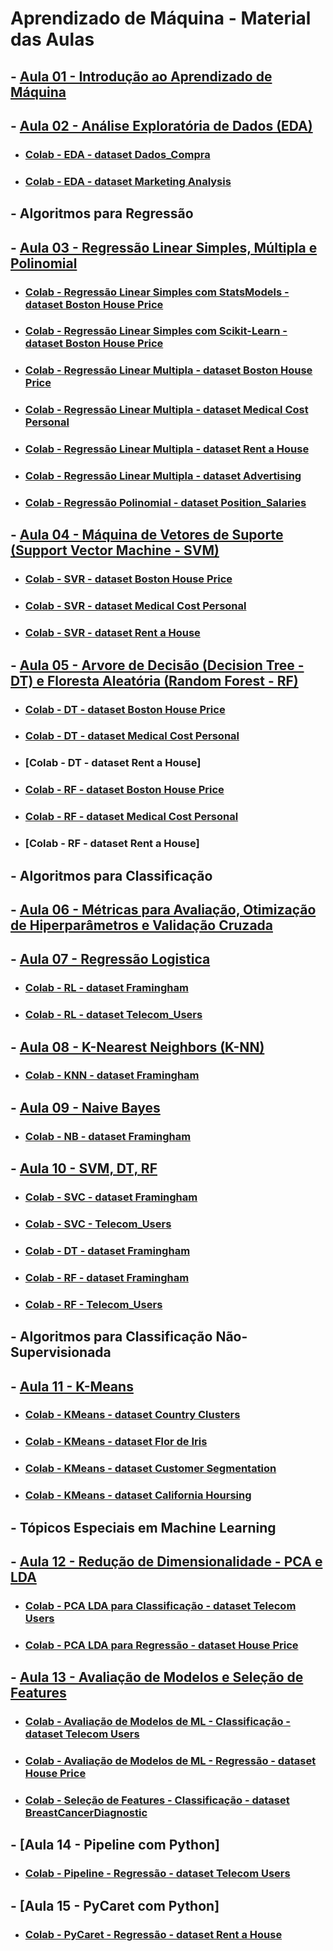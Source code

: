 # Aprendizado de Máquina - Material das Aulas

## - [Aula 01 - Introdução ao Aprendizado de Máquina](https://github.com/gustavowillam/ML/blob/main/slides/01-ML-Introducao%20ao%20Aprendizado%20de%20Maquina.pdf)

## - [Aula 02 - Análise Exploratória de Dados (EDA)](https://github.com/gustavowillam/ML/blob/main/slides/02-ML-Analise%20Exploratoria%20de%20Dados.pdf)

* ### [Colab - EDA - dataset Dados_Compra](https://colab.research.google.com/drive/1TDwqEw1rBFhJSqYwSxfH_Alv0_oqPsVg?usp=sharing)

* ### [Colab - EDA - dataset Marketing Analysis](https://colab.research.google.com/drive/1xpmAQGvoix1oHsyNSh_ShIuUQzICQIbA?usp=sharing)

## - Algoritmos para Regressão

## - [Aula 03 - Regressão Linear Simples, Múltipla e Polinomial](https://github.com/gustavowillam/ML/blob/main/slides/03-ML-Modelos%20de%20Regressao%20e%20Metricas%20para%20Avaliacao.pdf)

* ### [Colab - Regressão Linear Simples com StatsModels - dataset Boston House Price](https://colab.research.google.com/drive/1kc6B6RxkDaRg9x1_jCfxPontFJvWxM1D?usp=sharing)
* ### [Colab - Regressão Linear Simples com Scikit-Learn - dataset Boston House Price](https://colab.research.google.com/drive/18__5xBIvWFY6hyh4T0lO7U0mSOgmGdRQ?usp=sharing)

* ### [Colab - Regressão Linear Multipla - dataset Boston House Price](https://colab.research.google.com/drive/1WmJtlfk2mnWi43O5Ciedzd8r0pFg0DfT?usp=sharing)
* ### [Colab - Regressão Linear Multipla - dataset Medical Cost Personal](https://colab.research.google.com/drive/1ZMbVo2dvcJQfzCiOzufGoIhyx6vD-Avx?usp=sharing)

* ### [Colab - Regressão Linear Multipla - dataset Rent a House](https://colab.research.google.com/drive/1Czf-xWLu1FQfCXFrBrkoR8xe6fFV1SHp?usp=sharing)
* ### [Colab - Regressão Linear Multipla - dataset Advertising](https://colab.research.google.com/drive/1dpJiBD2qH2ljeGWKx-1g3RbAASP_8_V7?usp=sharing)


* ### [Colab - Regressão Polinomial - dataset Position_Salaries](https://colab.research.google.com/drive/1wNckyEQEdCfnFjBMgj5R68mdkOnDTidT?usp=sharing)


## - [Aula 04 - Máquina de Vetores de Suporte (Support Vector Machine - SVM)](https://github.com/gustavowillam/ML/blob/main/slides/04-ML-Support%20Vector%20Machine-SVR.pdf)

* ### [Colab - SVR - dataset Boston House Price](https://colab.research.google.com/drive/1xWE13pgEVhB2pEf3Tvvo01oPKr4--b6z?usp=sharing)
* ### [Colab - SVR - dataset Medical Cost Personal](https://colab.research.google.com/drive/1T5XNRIbnFKxf1X6BOo2gj4vcGglNXimb?usp=sharing)
* ### [Colab - SVR - dataset Rent a House](https://colab.research.google.com/drive/1A4kqrT0NX6OYb_kQiaH0IyxyFJHZgFB7?usp=sharing)


## - [Aula 05 - Arvore de Decisão (Decision Tree - DT) e Floresta Aleatória (Random Forest - RF)](https://github.com/gustavowillam/ML/blob/main/slides/05-ML-Decision%20Tree%20and%20Random%20Forest.pdf)

* ### [Colab - DT - dataset Boston House Price](https://colab.research.google.com/drive/1J_9gKWsZgKIKWgVxhjpE7s4HZD7Hz7ZN?usp=sharing)
* ### [Colab - DT - dataset Medical Cost Personal](https://colab.research.google.com/drive/1oVNwkjeI2Xz8R9I05Aj_9gZEESp1LEdc?usp=sharing)
* ### [Colab - DT - dataset Rent a House]


* ### [Colab - RF - dataset Boston House Price](https://colab.research.google.com/drive/1LLkeqdpnBS-6TMr-qzu5cyfORmDITQ19?usp=sharing)
* ### [Colab - RF - dataset Medical Cost Personal](https://colab.research.google.com/drive/1dFyOnD1G6ZMf_H4-JvcmV8cx1QY7j1RD?usp=sharing)
* ### [Colab - RF - dataset Rent a House]


## - Algoritmos para Classificação

## - [Aula 06 - Métricas para Avaliação, Otimização de Hiperparâmetros e Validação Cruzada](https://github.com/gustavowillam/ML/blob/main/slides/06-ML-Metricas%20para%20Avaliacao-Otimizacao%20de%20Parametros.pdf)

## - [Aula 07 - Regressão Logistica](https://github.com/gustavowillam/ML/blob/main/slides/07-ML-Logistic%20Regression.pdf)

* ### [Colab - RL - dataset Framingham](https://colab.research.google.com/drive/1uEB-h7XTBZS2Lwu-wWF21KJ_7oRDcjMr?usp=sharing)

* ### [Colab - RL - dataset Telecom_Users](https://colab.research.google.com/drive/1vMYbGxaUCrSBe-h1PpkkSvENO5Zh0CW4?usp=sharing)

## - [Aula 08 - K-Nearest Neighbors (K-NN)](https://github.com/gustavowillam/ML/blob/main/slides/08-ML-K-Nearest%20Neighbors%20K-NN.pdf)

* ### [Colab - KNN - dataset Framingham](https://colab.research.google.com/drive/1HeRYnUwhG11yPBfvZM3UeZicQhfJDeBf?usp=sharing)

## - [Aula 09 - Naive Bayes](https://github.com/gustavowillam/ML/blob/main/slides/09-ML-Naive%20Bayes.pdf)

* ### [Colab - NB - dataset Framingham](https://colab.research.google.com/drive/1CEU9eWFzPCyOdGcDgbxl8qPUe8CHIjG9?usp=sharing)

## - [Aula 10 - SVM, DT, RF](https://github.com/gustavowillam/ML/blob/main/slides/10-ML-Support%20Vector%20Machine-SVC.pdf)

* ### [Colab - SVC - dataset Framingham](https://colab.research.google.com/drive/1f2s26Q2FIcCU_91FUYt9WEY-5JjETIzL?usp=sharing)
* ### [Colab - SVC - Telecom_Users](https://colab.research.google.com/drive/1lG9Zn18Xpp_x4JtuFXK5BkuS8NKUJhtk?usp=sharing)

* ### [Colab - DT  - dataset Framingham](https://colab.research.google.com/drive/1kB55jeI1X2q_bE0WmkzM9eB6SzXzGlIl?usp=sharing)

* ### [Colab - RF  - dataset Framingham](https://colab.research.google.com/drive/128bs_utl15GT8TnINpf0Au-3j_nSWHHe?usp=sharing)
* ### [Colab - RF  - Telecom_Users](https://colab.research.google.com/drive/1360CnTlaW9uFwTFV_2-7wVhfKCpJiQnj?usp=sharing)


## - Algoritmos para Classificação Não-Supervisionada

## - [Aula 11 - K-Means](https://github.com/gustavowillam/ML/blob/main/slides/11-ML-Classificacao%20Nao%20Supervisionada-K%20Means.pdf)

* ### [Colab - KMeans  - dataset Country Clusters](https://colab.research.google.com/drive/1hgwRdxNxrMZtmP7mNvNnZ4Kd1fpVs7Ud?usp=sharing)
* ### [Colab - KMeans  - dataset Flor de Iris](https://colab.research.google.com/drive/1Es2ynAiHeamQZy_6RGd-sAmS1WTiNdsk?usp=sharing)
* ### [Colab - KMeans  - dataset Customer Segmentation](https://colab.research.google.com/drive/1lCBnBxmLeyzANSfuE3YN5e2avEFjZZHo?usp=sharing)
* ### [Colab - KMeans  - dataset California Hoursing](https://colab.research.google.com/drive/1n8aY0AzXQLxYmuxInpsRFyiYLlF1wyTP?usp=sharing)

## - Tópicos Especiais em Machine Learning 

## - [Aula 12 - Redução de Dimensionalidade - PCA e LDA](https://github.com/gustavowillam/ML/blob/main/slides/12-ML-Reducao%20de%20Dimensionalidade-PCA%20e%20LDA.pdf)

* ### [Colab - PCA LDA para Classificação - dataset Telecom Users](https://colab.research.google.com/drive/1h2AloX4ftpRoQ_aSagiuQnIAj64MqJp3?usp=sharing)
* ### [Colab - PCA LDA para Regressão - dataset House Price](https://colab.research.google.com/drive/1gbQI2Y3wTAX1e8KrI2HAaK1dYSFvKBr_?usp=sharing)

## - [Aula 13 - Avaliação de Modelos e Seleção de Features](https://github.com/gustavowillam/ML/blob/main/slides/13-ML-Selecao%20de%20Variaveis.pdf)

* ### [Colab - Avaliação de Modelos de ML - Classificação - dataset Telecom Users](https://colab.research.google.com/drive/18e6qcYb7MfB_goP2m-D-GbdQdVJkeIWE?usp=sharing)
* ### [Colab - Avaliação de Modelos de ML - Regressão - dataset House Price](https://colab.research.google.com/drive/1aQDgM_yK_s271mfTtnO9mFSnmJNdRrYs?usp=sharing)
* ### [Colab - Seleção de Features - Classificação - dataset BreastCancerDiagnostic](https://colab.research.google.com/drive/1NorQmUqRDu-1D2jEzKoMCt0DVAaF1HZ_?usp=sharing)

## - [Aula 14 - Pipeline com Python]

* ### [Colab - Pipeline - Regressão - dataset Telecom Users](https://colab.research.google.com/drive/1C52TcJC1_PSk2NoYa23OzPBy0skYFezi?usp=sharing)

## - [Aula 15 - PyCaret com Python]

* ### [Colab - PyCaret - Regressão - dataset Rent a House](https://colab.research.google.com/drive/1ingbi4te7wglnrb1mkdOZcZCgmvnSq_A?usp=sharing)
